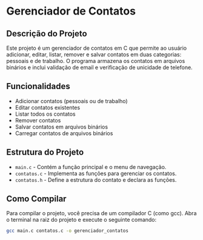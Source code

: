 # Gerenciador de Contatos

## Descrição do Projeto

Este projeto é um gerenciador de contatos em C que permite ao usuário adicionar, editar, listar, remover e salvar contatos em duas categorias: pessoais e de trabalho. O programa armazena os contatos em arquivos binários e inclui validação de email e verificação de unicidade de telefone.

## Funcionalidades

- Adicionar contatos (pessoais ou de trabalho)
- Editar contatos existentes
- Listar todos os contatos
- Remover contatos
- Salvar contatos em arquivos binários
- Carregar contatos de arquivos binários

## Estrutura do Projeto

- `main.c` - Contém a função principal e o menu de navegação.
- `contatos.c` - Implementa as funções para gerenciar os contatos.
- `contatos.h` - Define a estrutura do contato e declara as funções.

## Como Compilar

Para compilar o projeto, você precisa de um compilador C (como gcc). Abra o terminal na raiz do projeto e execute o seguinte comando:

```sh
gcc main.c contatos.c -o gerenciador_contatos
